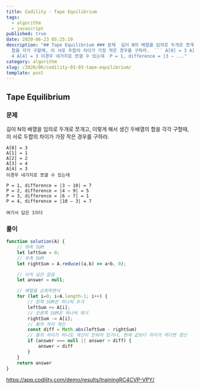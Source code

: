 ```yaml
---
title: Codility - Tape Equilibrium
tags:
  - algorithm
  - javascript
published: true
date: 2020-06-23 05:25:19
description: "## Tape Equilibrium ### 문제  길이 N의 배열을 임의로 두개로 쪼개고, 이렇게 해서 생긴 두배열의
  합을 각각 구할때, 이 서로 두합의 차이가 가장 작은 경우를 구하라.  ``` A[0] = 3 A[1] = 1 A[2] = 2 A[3] =
  4 A[4] = 3 이경우 네가지로 쪼갤 수 있는데  P = 1, difference = |3 − ..."
category: algorithm
slug: /2020/06/codility-03-03-tape-equilibrium/
template: post
---
```

## Tape Equilibrium

### 문제

길이 N의 배열을 임의로 두개로 쪼개고, 이렇게 해서 생긴 두배열의 합을 각각 구할때, 이 서로 두합의 차이가 가장 작은 경우를 구하라.

```
A[0] = 3
A[1] = 1
A[2] = 2
A[3] = 4
A[4] = 3
이경우 네가지로 쪼갤 수 있는데

P = 1, difference = |3 − 10| = 7
P = 2, difference = |4 − 9| = 5
P = 3, difference = |6 − 7| = 1
P = 4, difference = |10 − 3| = 7

여기서 답은 1이다
```

### 풀이

```javascript
function solution(A) {
    // 좌측 SUM
    let leftSum = 0;
    // 우측 SUM
    let rightSum = A.reduce((a,b) => a+b, 0);

    // 아직 답은 없음
    let answer = null;

    // 배열을 순회하면서
    for (let i=0; i<A.length-1; i++) {
        // 왼쪽 SUM은 하나씩 추가
        leftSum += A[i];
        // 오른쪽 SUM은 하나씩 제거
        rightSum -= A[i];
        // 둘의 차이 계산
        const diff = Math.abs(leftSum - rightSum)
        // 둘의 차이가 하나도 계산이 안되어 있거나, 현재 값보다 차이가 적다면 갱신
        if (answer === null || answer > diff) {
            answer = diff
        }
    }
    return answer
}
```

https://app.codility.com/demo/results/trainingRC4CVP-VPY/

